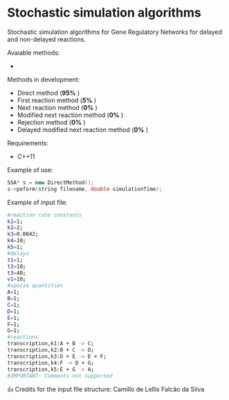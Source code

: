 # Stochastic simulation algorithms

Stochastic simulation algorithms for Gene Regulatory Networks for delayed and non-delayed reactions.

Avaiable methods:

 *
 
Methods in development:
 
 * Direct method (__95%__ )
 * First reaction method (__5%__ )
 * Next reaction method (__0%__ )
 * Modified next reaction method (__0%__ )
 * Rejection method (__0%__ )
 * Delayed modified next reaction method (__0%__ )

Requirements:

 * C++11

 Example of use:
```c++
SSA* s = new DirectMethod();
s->peform(string filename, double simulationTime);
```
Example of input file:
```sh
#reaction rate constants
k1=1;
k2=2;
k3=0.0042;
k4=10;
k5=1;
#delays
t1=1;
t2=10;
t3=40;
v1=10;
#specie quantities
A=1;
B=1;
C=1;
D=1;
E=1;
F=1;
G=1;
#reactions
transcription,k1:A + B -> C;
transcription,k2:B + C -> D;
transcription,k3:D + E -> E + F;
transcription,k4:F -> D + G;
transcription,k5:E + G -> A;
#IMPORTANT: Comments not supported
```
:+1: Credits for the input file structure: Camillo de Lellis Falcão da Silva
